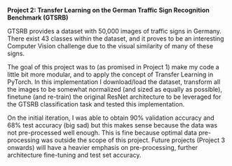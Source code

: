 **Project 2: Transfer Learning on the German Traffic Sign Recognition Benchmark (GTSRB)**

GTSRB provides a dataset with 50,000 images of traffic signs in Germany. There exist 43 classes within the dataset, 
and it proves to be an interesting Computer Vision challenge due to the visual similarity of many of these signs. 

The goal of this project was to (as promised in Project 1) make my code a little bit more modular, and to 
apply the concept of Transfer Learning in PyTorch. In this implementation I download/load the dataset, transform all the images 
to be somewhat normalized (and sized as equally as possible), finetune (and re-train) the original ResNet architecture to be leveraged 
for the GTSRB classification task and tested this implementation. 

On the initial iteration, I was able to obtain 90% validation accuracy and 68% test accuracy (big sad) but this makes sense because the data
was not pre-processed well enough. This is fine because optimal data pre-processing was outside the scope of this project. Future projects 
(Project 3 onwards) will have a heavier emphasis on pre-processing, further architecture fine-tuning and test set accuracy. 
